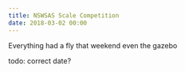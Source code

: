```yaml
---
title: NSWSAS Scale Competition
date: 2018-03-02 00:00
---
```

Everything had a fly that weekend even the gazebo

todo: correct date?
